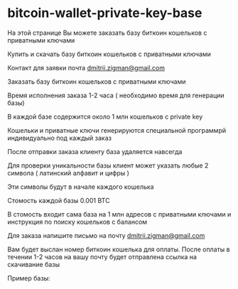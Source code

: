 # bitcoin-wallet-private-key-base

На этой странице Вы можете заказать базу биткоин кошельков с приватными ключами 

Купить и скачать базу биткоин кошельков с приватными ключами

Контакт для заявки почта dmitrii.zigman@gmail.com

Заказать базу биткоин кошельков с приватными ключами

Время исполнения заказа 1-2 часа ( необходимо время для генерации базы)

В каждой базе содержится около 1 млн кошельков с private key

Кошельки и приватные ключи генерируются специальной программрй индивидуально под каждый заказ

После отправки заказа клиенту база удаляется навсегда

Для проверки уникальности базы клиент может указать любые 2 символа ( латинский алфавит и цифры )

Эти символы будут в начале каждого кошелька

Стомость каждой базы 0.001 BTC

В стомость входит сама база на 1 млн адресов с приватными ключами и инструкция по поиску кошельков с балансом

Для заказа напишите письмо на почту dmitrii.zigman@gmail.com

Вам будет выслан номер биткоин кошелька для оплаты. После оплаты в течении 1-2 часов на вашу почту будет отправлена ссылка на скачивание базы

Пример базы:


